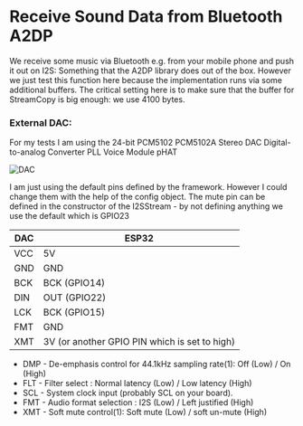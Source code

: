 # Receive Sound Data from Bluetooth A2DP

We receive some music via Bluetooth e.g. from your mobile phone and push it out on I2S: Something that the A2DP library does out of the box.
However we just test this function here because the implementation runs via some additional buffers. The critical setting here is to make sure that the buffer for StreamCopy is big enough: we use 4100 bytes.
 
### External DAC:

For my tests I am using the 24-bit PCM5102 PCM5102A Stereo DAC Digital-to-analog Converter PLL Voice Module pHAT

![DAC](https://pschatzmann.github.io/arduino-audio-tools/resources/dac.jpeg)

I am just using the default pins defined by the framework. However I could change them with the help of the config object. The mute pin can be defined in the constructor of the I2SStream - by not defining anything we use the default which is GPIO23

 
DAC  |	ESP32
-----|----------------
VCC  |	5V
GND  |	GND
BCK  |	BCK (GPIO14)
DIN  |	OUT (GPIO22)
LCK  |	BCK (GPIO15)
FMT  |	GND
XMT  |	3V (or another GPIO PIN which is set to high)

- DMP - De-emphasis control for 44.1kHz sampling rate(1): Off (Low) / On (High)
- FLT - Filter select : Normal latency (Low) / Low latency (High)
- SCL - System clock input (probably SCL on your board).
- FMT - Audio format selection : I2S (Low) / Left justified (High)
- XMT - Soft mute control(1): Soft mute (Low) / soft un-mute (High)
